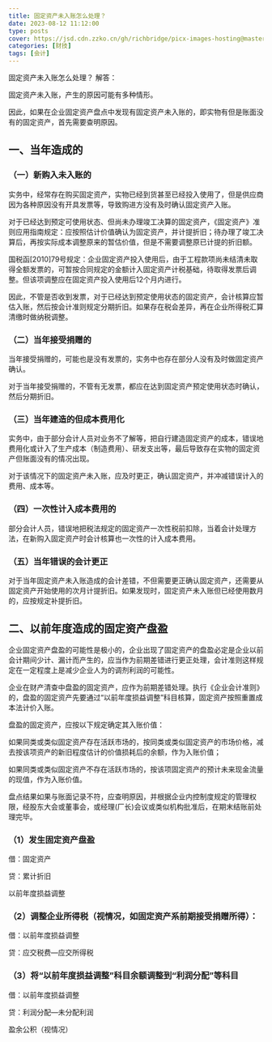 ```yaml
---
title: 固定资产未入账怎么处理？
date: 2023-08-12 11:12:00
type: posts
cover: https://jsd.cdn.zzko.cn/gh/richbridge/picx-images-hosting@master/thumbnail/audit.png
categories: [财技]
tags: [会计]
---
```

固定资产未入账怎么处理？
解答：

固定资产未入账，产生的原因可能有多种情形。

因此，如果在企业固定资产盘点中发现有固定资产未入账的，即实物有但是账面没有的固定资产，首先需要查明原因。

## 一、当年造成的

### （一）新购入未入账的

实务中，经常存在购买固定资产，实物已经到货甚至已经投入使用了，但是供应商因为各种原因没有开具发票等，导致购进方没有及时确认固定资产入账。

对于已经达到预定可使用状态、但尚未办理竣工决算的固定资产，《固定资产》准则应用指南规定：应按照估计价值确认为固定资产，并计提折旧；待办理了竣工决算后，再按实际成本调整原来的暂估价值，但是不需要调整原已计提的折旧额。

国税函[2010]79号规定：企业固定资产投入使用后，由于工程款项尚未结清未取得全额发票的，可暂按合同规定的金额计入固定资产计税基础，待取得发票后调整。但该项调整应在固定资产投入使用后12个月内进行。

因此，不管是否收到发票，对于已经达到预定使用状态的固定资产，会计核算应暂估入账，然后按会计准则规定分期折旧。如果存在税会差异，再在企业所得税汇算清缴时做纳税调整。

### （二）当年接受捐赠的

当年接受捐赠的，可能也是没有发票的，实务中也存在部分人没有及时做固定资产确认。

对于当年接受捐赠的，不管有无发票，都应在达到固定资产预定使用状态时确认，然后分期折旧。

### （三）当年建造的但成本费用化

实务中，由于部分会计人员对业务不了解等，把自行建造固定资产的成本，错误地费用化或计入了生产成本（制造费用）、研发支出等，最后导致存在实物的固定资产但账面没有的情况出现。

对于该情况下的固定资产未入账，应及时更正，确认固定资产，并冲减错误计入的费用、成本等。

### （四）一次性计入成本费用的

部分会计人员，错误地把税法规定的固定资产一次性税前扣除，当着会计处理方法，在新购入固定资产时会计核算也一次性的计入成本费用。

### （五）当年错误的会计更正

对于当年固定资产未入账造成的会计差错，不但需要更正确认固定资产，还需要从固定资产开始使用的次月计提折旧。如果发现时，固定资产未入账但已经使用数月的，应按规定补提折旧。

## 二、以前年度造成的固定资产盘盈

企业固定资产盘盈的可能性是极小的，企业出现了固定资产的盘盈必定是企业以前会计期间少计、漏计而产生的，应当作为前期差错进行更正处理，会计准则这样规定在一定程度上是减少企业人为的调剂利润的可能性。

企业在财产清查中盘盈的固定资产，应作为前期差错处理。执行《企业会计准则》的，盘盈的固定资产先要通过“以前年度损益调整”科目核算，固定资产按照重置成本法计价入账。

盘盈的固定资产，应按以下规定确定其入账价值：

如果同类或类似固定资产存在活跃市场的，按同类或类似固定资产的市场价格，减去按该项资产的新旧程度估计的价值损耗后的余额，作为入账价值；

如果同类或类似固定资产不存在活跃市场的，按该项固定资产的预计未来现金流量的现值，作为入账价值。

盘点结果如果与账面记录不符，应查明原因，并根据企业内控制度规定的管理权限，经股东大会或董事会，或经理(厂长)会议或类似机构批准后，在期末结账前处理完毕。

### （1）发生固定资产盘盈

借：固定资产

贷：累计折旧

以前年度损益调整
### （2）调整企业所得税（视情况，如固定资产系前期接受捐赠所得）：

借：以前年度损益调整

贷：应交税费—应交所得税

### （3）将“以前年度损益调整”科目余额调整到“利润分配”等科目

借：以前年度损益调整

贷：利润分配—未分配利润

盈余公积（视情况）